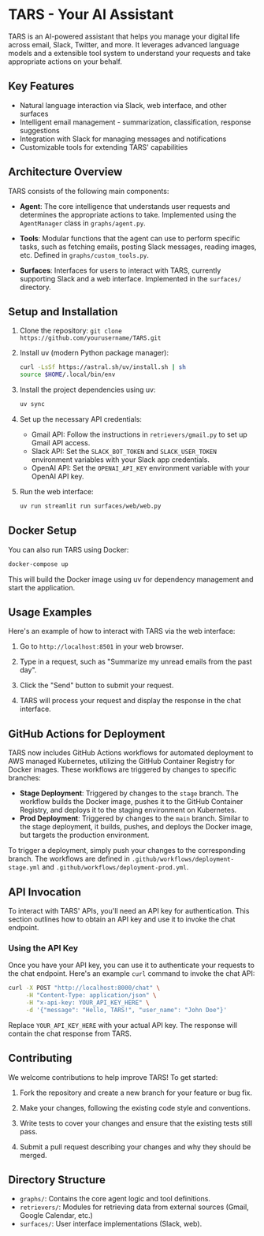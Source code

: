 # TARS - Your AI Assistant 

TARS is an AI-powered assistant that helps you manage your digital life across email, Slack, Twitter, and more. It leverages advanced language models and a extensible tool system to understand your requests and take appropriate actions on your behalf.

## Key Features

- Natural language interaction via Slack, web interface, and other surfaces
- Intelligent email management - summarization, classification, response suggestions
- Integration with Slack for managing messages and notifications 
- Customizable tools for extending TARS' capabilities

## Architecture Overview

TARS consists of the following main components:

- **Agent**: The core intelligence that understands user requests and determines the appropriate actions to take. Implemented using the `AgentManager` class in `graphs/agent.py`.

- **Tools**: Modular functions that the agent can use to perform specific tasks, such as fetching emails, posting Slack messages, reading images, etc. Defined in `graphs/custom_tools.py`.

- **Surfaces**: Interfaces for users to interact with TARS, currently supporting Slack and a web interface. Implemented in the `surfaces/` directory.

## Setup and Installation 

1. Clone the repository: `git clone https://github.com/yourusername/TARS.git`

2. Install uv (modern Python package manager):
   ```bash
   curl -LsSf https://astral.sh/uv/install.sh | sh
   source $HOME/.local/bin/env
   ```

3. Install the project dependencies using uv:
   ```bash
   uv sync
   ```

4. Set up the necessary API credentials:
   - Gmail API: Follow the instructions in `retrievers/gmail.py` to set up Gmail API access.
   - Slack API: Set the `SLACK_BOT_TOKEN` and `SLACK_USER_TOKEN` environment variables with your Slack app credentials.
   - OpenAI API: Set the `OPENAI_API_KEY` environment variable with your OpenAI API key.

5. Run the web interface: 
   ```bash
   uv run streamlit run surfaces/web/web.py
   ```

## Docker Setup

You can also run TARS using Docker:

```bash
docker-compose up
```

This will build the Docker image using uv for dependency management and start the application.

## Usage Examples

Here's an example of how to interact with TARS via the web interface:

1. Go to `http://localhost:8501` in your web browser.

2. Type in a request, such as "Summarize my unread emails from the past day".

3. Click the "Send" button to submit your request.

4. TARS will process your request and display the response in the chat interface.

## GitHub Actions for Deployment

TARS now includes GitHub Actions workflows for automated deployment to AWS managed Kubernetes, utilizing the GitHub Container Registry for Docker images. These workflows are triggered by changes to specific branches:

- **Stage Deployment**: Triggered by changes to the `stage` branch. The workflow builds the Docker image, pushes it to the GitHub Container Registry, and deploys it to the staging environment on Kubernetes.
- **Prod Deployment**: Triggered by changes to the `main` branch. Similar to the stage deployment, it builds, pushes, and deploys the Docker image, but targets the production environment.

To trigger a deployment, simply push your changes to the corresponding branch. The workflows are defined in `.github/workflows/deployment-stage.yml` and `.github/workflows/deployment-prod.yml`.

## API Invocation

To interact with TARS' APIs, you'll need an API key for authentication. This section outlines how to obtain an API key and use it to invoke the chat endpoint.

### Using the API Key

Once you have your API key, you can use it to authenticate your requests to the chat endpoint. Here's an example `curl` command to invoke the chat API:

```bash
curl -X POST "http://localhost:8000/chat" \
     -H "Content-Type: application/json" \
     -H "x-api-key: YOUR_API_KEY_HERE" \
     -d '{"message": "Hello, TARS!", "user_name": "John Doe"}'
```

Replace `YOUR_API_KEY_HERE` with your actual API key. The response will contain the chat response from TARS.

## Contributing

We welcome contributions to help improve TARS! To get started:

1. Fork the repository and create a new branch for your feature or bug fix.

2. Make your changes, following the existing code style and conventions.

3. Write tests to cover your changes and ensure that the existing tests still pass.

4. Submit a pull request describing your changes and why they should be merged.

## Directory Structure

- `graphs/`: Contains the core agent logic and tool definitions.
- `retrievers/`: Modules for retrieving data from external sources (Gmail, Google Calendar, etc.)
- `surfaces/`: User interface implementations (Slack, web).
